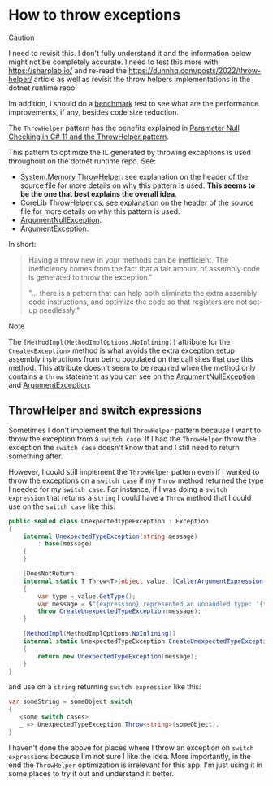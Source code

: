 # How to throw exceptions

> [!CAUTION]
> I need to revisit this. I don't fully understand it and the information below might not be completely accurate. I need to test this more with https://sharplab.io/ and re-read the https://dunnhq.com/posts/2022/throw-helper/ article as well as revisit the throw helpers implementations in the dotnet runtime repo.
> 
> Im addition, I should do a [benchmark](https://github.com/dotnet/BenchmarkDotNet) test to see what are the performance improvements, if any, besides code size reduction.
> 

The `ThrowHelper` pattern has the benefits explained in [Parameter Null Checking in C# 11 and the ThrowHelper pattern](https://dunnhq.com/posts/2022/throw-helper/).

This pattern to optimize the IL generated by throwing exceptions is used throughout on the dotnet runtime repo. See:

- [System.Memory ThrowHelper](https://github.com/dotnet/runtime/blob/953f52482ac2460e4b3faff33e4f73c9b30cd7b4/src/libraries/System.Memory/src/System/ThrowHelper.cs): see explanation on the header of the source file for more details on why this pattern is used. **This seems to be the one that best explains the overall idea**.
- [CoreLib ThrowHelper.cs](https://github.com/dotnet/runtime/blob/main/src/libraries/System.Private.CoreLib/src/System/ThrowHelper.cs): see explanation on the header of the source file for more details on why this pattern is used.
- [ArgumentNullException](https://github.com/dotnet/runtime/blob/9e81ca53137c587bce0f30bf60f13bb10fbdd204/src/libraries/System.Private.CoreLib/src/System/ArgumentNullException.cs#L63).
- [ArgumentException](https://github.com/dotnet/runtime/blob/9e81ca53137c587bce0f30bf60f13bb10fbdd204/src/libraries/System.Private.CoreLib/src/System/ArgumentException.cs#L110).


In short:

> Having a throw new in your methods can be inefficient. The inefficiency comes from the fact that a fair amount of assembly code is
generated to throw the exception."
>
> "... there is a pattern that can help both eliminate the extra assembly code instructions, and optimize the code so that registers
are not set-up needlessly."

>[!NOTE]
>
> The `[MethodImpl(MethodImplOptions.NoInlining)]` attribute for the `Create<Exception>` method is what avoids the extra exception setup assembly
instructions from being populated on the call sites that use this method. This attribute doesn't seem to be required when the method only contains a `throw` statement as you can see on the [ArgumentNullException](https://github.com/dotnet/runtime/blob/9e81ca53137c587bce0f30bf60f13bb10fbdd204/src/libraries/System.Private.CoreLib/src/System/ArgumentNullException.cs#L63) and [ArgumentException](https://github.com/dotnet/runtime/blob/9e81ca53137c587bce0f30bf60f13bb10fbdd204/src/libraries/System.Private.CoreLib/src/System/ArgumentException.cs#L110).

## ThrowHelper and switch expressions

Sometimes I don't implement the full `ThrowHelper` pattern because I want to throw the exception from a `switch case`. If I had the `ThrowHelper` throw the exception the `switch case` doesn't know that and I still need to return something after.

However, I could still implement the `ThrowHelper` pattern even if I wanted to throw the exceptions on a `switch case` if my `Throw` method returned the type I needed for my `switch case`. For instance, if I was doing a `switch expression` that returns a `string` I could have a `Throw` method that I could use on the `switch case` like this:

```csharp
public sealed class UnexpectedTypeException : Exception
{
    internal UnexpectedTypeException(string message)
        : base(message)
    {
    }

    [DoesNotReturn]
    internal static T Throw<T>(object value, [CallerArgumentExpression("value")] string expression = "")
    {
        var type = value.GetType();
        var message = $"{expression} represented an unhandled type: '{type.Name}' in '{type.Namespace}'.";
        throw CreateUnexpectedTypeException(message);
    }

    [MethodImpl(MethodImplOptions.NoInlining)]
    internal static UnexpectedTypeException CreateUnexpectedTypeException(string message)
    {
        return new UnexpectedTypeException(message);
    }
}
```

and use on a `string` returning `switch expression` like this:

```csharp
var someString = someObject switch
{
   <some switch cases>
   _ => UnexpectedTypeException.Throw<string>(someObject),
}
```

I haven't done the above for places where I throw an exception on `switch expressions` because I'm not sure I like the idea. More importantly, in the end the `ThrowHelper` optimization is irrelevant for this app. I'm just using it in some places to try it out and understand it better.
